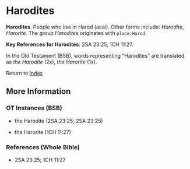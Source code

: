 # Harodites
**Harodites**. 
People who live in Harod (acai). 
Other forms include: 
*Harodite*, *Harorite*. 
The group _Harodites_ originates with `place:Harod`. 


**Key References for Harodites**: 
2SA 23:25, 1CH 11:27. 


In the Old Testament (BSB), words representing “Harodites” are translated as 
*the Harodite* (2x), *the Harorite* (1x). 




Return to [Index](00-Index.md)

## More Information

### OT Instances (BSB)

* the Harodite (2SA 23:25; 2SA 23:25)

* the Harorite (1CH 11:27)



### References (Whole Bible)

* 2SA 23:25; 1CH 11:27



